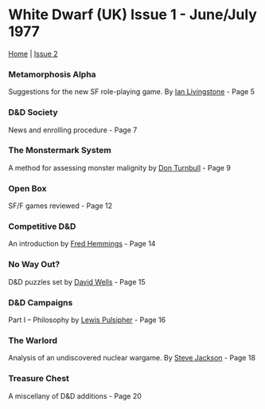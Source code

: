 # White Dwarf (UK) Issue 1 - June/July 1977
[Home](/README.md) | [Issue 2](/wd-uk/wd-uk-002-1977-08.md)

### Metamorphosis Alpha
Suggestions for the new SF role-playing game. By [Ian Livingstone](/authors/livingstone-i.md) - Page 5

### D&D Society
News and enrolling procedure - Page 7

### The Monstermark System
A method for assessing monster malignity by [Don Turnbull](/authors/turnball-d.md) - Page 9

### Open Box
SF/F games reviewed - Page 12

### Competitive D&D
An introduction by [Fred Hemmings](/authors/hemmings-f.md) - Page 14

### No Way Out?
D&D puzzles set by [David Wells](/authors/wells-d.md) - Page 15

### D&D Campaigns
Part I – Philosophy by [Lewis Pulsipher](/authors/pulsipher-l.md) - Page 16

### The Warlord
Analysis of an undiscovered nuclear wargame. By [Steve Jackson](/authors/jackson-s.md) - Page 18

### Treasure Chest
A miscellany of D&D additions - Page 20

